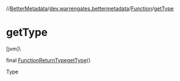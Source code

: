 //[BetterMetadata](../../../index.md)/[dev.warrengates.bettermetadata](../index.md)/[Function](index.md)/[getType](get-type.md)

# getType

[jvm]\

final [FunctionReturnType](../-function-return-type/index.md)[getType](get-type.md)()

Type
